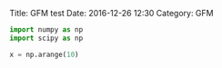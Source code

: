 Title: GFM test
Date: 2016-12-26 12:30
Category: GFM

```python
import numpy as np
import scipy as np

x = np.arange(10)
```
